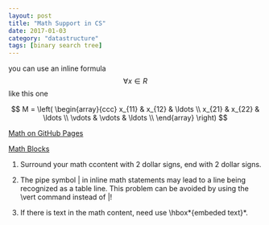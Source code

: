 ```yaml
---
layout: post
title: "Math Support in CS"
date: 2017-01-03
category: "datastructure"
tags: [binary search tree]
---
```


you can use an inline formula $$\forall x \in R$$ like this one

$$
M = \left( \begin{array}{ccc}
x_{11} & x_{12} & \ldots \\
x_{21} & x_{22} & \ldots \\
\vdots & \vdots & \ldots \\
\end{array} \right)
$$

[Math on GitHub Pages](http://g14n.info/2014/09/math-on-github-pages/)

[Math Blocks](https://kramdown.gettalong.org/syntax.html#math-blocks)

1. Surround your math ccontent with 2 dollar signs, end with 2 dollar signs.

2. The pipe symbol | in inline math statements may lead to a line being
   recognized as a table line. This problem can be avoided by using the \vert
   command instead of |!

3. If there is text in the math content, need use \hbox*{embeded text}*.


